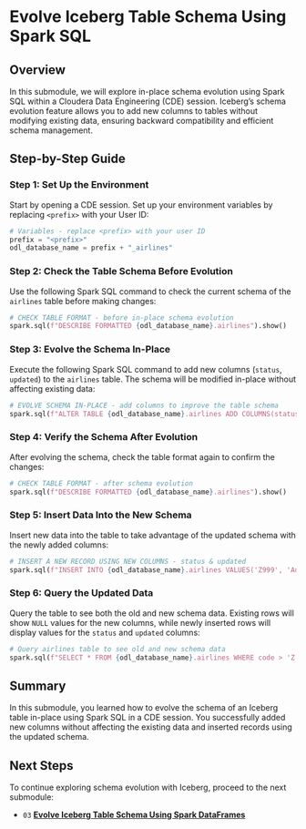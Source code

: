 # Evolve Iceberg Table Schema Using Spark SQL

## Overview

In this submodule, we will explore in-place schema evolution using Spark SQL within a Cloudera Data Engineering (CDE) session. Iceberg’s schema evolution feature allows you to add new columns to tables without modifying existing data, ensuring backward compatibility and efficient schema management.

## Step-by-Step Guide

### Step 1: Set Up the Environment

Start by opening a CDE session. Set up your environment variables by replacing `<prefix>` with your User ID:

``` python
# Variables - replace <prefix> with your user ID
prefix = "<prefix>"
odl_database_name = prefix + "_airlines"
```

### Step 2: Check the Table Schema Before Evolution

Use the following Spark SQL command to check the current schema of the `airlines` table before making changes:

``` python
# CHECK TABLE FORMAT - before in-place schema evolution
spark.sql(f"DESCRIBE FORMATTED {odl_database_name}.airlines").show()
```

### Step 3: Evolve the Schema In-Place

Execute the following Spark SQL command to add new columns (`status`, `updated`) to the `airlines` table. The schema will be modified in-place without affecting existing data:

``` python
# EVOLVE SCHEMA IN-PLACE - add columns to improve the table schema
spark.sql(f"ALTER TABLE {odl_database_name}.airlines ADD COLUMNS(status STRING, updated TIMESTAMP)").show()
```

### Step 4: Verify the Schema After Evolution

After evolving the schema, check the table format again to confirm the changes:

``` python
# CHECK TABLE FORMAT - after schema evolution
spark.sql(f"DESCRIBE FORMATTED {odl_database_name}.airlines").show()
```

### Step 5: Insert Data Into the New Schema

Insert new data into the table to take advantage of the updated schema with the newly added columns:

``` python
# INSERT A NEW RECORD USING NEW COLUMNS - status & updated
spark.sql(f"INSERT INTO {odl_database_name}.airlines VALUES('Z999', 'Adrenaline Airways', 'NEW', now())").show()
```

### Step 6: Query the Updated Data

Query the table to see both the old and new schema data. Existing rows will show `NULL` values for the new columns, while newly inserted rows will display values for the `status` and `updated` columns:

``` python
# Query airlines table to see old and new schema data
spark.sql(f"SELECT * FROM {odl_database_name}.airlines WHERE code > 'Z'").show()
```

## Summary

In this submodule, you learned how to evolve the schema of an Iceberg table in-place using Spark SQL in a CDE session. You successfully added new columns without affecting the existing data and inserted records using the updated schema.

## Next Steps

To continue exploring schema evolution with Iceberg, proceed to the next submodule:

- `03` **[Evolve Iceberg Table Schema Using Spark DataFrames](SchemaEvolution_SparkDF.md)**
